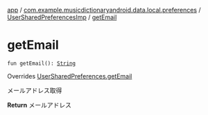[app](../../index.md) / [com.example.musicdictionaryandroid.data.local.preferences](../index.md) / [UserSharedPreferencesImp](index.md) / [getEmail](./get-email.md)

# getEmail

`fun getEmail(): `[`String`](https://kotlinlang.org/api/latest/jvm/stdlib/kotlin/-string/index.html)

Overrides [UserSharedPreferences.getEmail](../-user-shared-preferences/get-email.md)

メールアドレス取得

**Return**
メールアドレス

